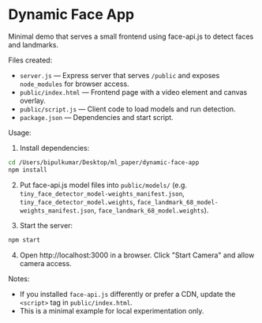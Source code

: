 # Dynamic Face App

Minimal demo that serves a small frontend using face-api.js to detect faces and landmarks.

Files created:
- `server.js` — Express server that serves `/public` and exposes `node_modules` for browser access.
- `public/index.html` — Frontend page with a video element and canvas overlay.
- `public/script.js` — Client code to load models and run detection.
- `package.json` — Dependencies and start script.

Usage:

1. Install dependencies:

```bash
cd /Users/bipulkumar/Desktop/ml_paper/dynamic-face-app
npm install
```

2. Put face-api.js model files into `public/models/` (e.g. `tiny_face_detector_model-weights_manifest.json`, `tiny_face_detector_model.weights`, `face_landmark_68_model-weights_manifest.json`, `face_landmark_68_model.weights`).

3. Start the server:

```bash
npm start
```

4. Open http://localhost:3000 in a browser. Click "Start Camera" and allow camera access.

Notes:
- If you installed `face-api.js` differently or prefer a CDN, update the `<script>` tag in `public/index.html`.
- This is a minimal example for local experimentation only.
